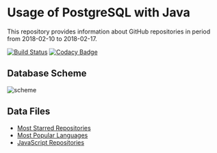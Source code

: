 # Usage of PostgreSQL with Java
This repository provides information about GitHub repositories in period from 2018-02-10 to 2018-02-17.

[![Build Status](https://travis-ci.org/MasterOfTheU/usage-of-postgreSQL-with-java.svg?branch=master)](https://travis-ci.org/MasterOfTheU/usage-of-postgreSQL-with-java)
[![Codacy Badge](https://api.codacy.com/project/badge/Grade/be61489cff1f49fe9b18200b881dcfe0)](https://www.codacy.com/app/MasterOfTheU/usage-of-postgreSQL-with-java?utm_source=github.com&amp;utm_medium=referral&amp;utm_content=MasterOfTheU/usage-of-postgreSQL-with-java&amp;utm_campaign=Badge_Grade)

## Database Scheme
![scheme](https://user-images.githubusercontent.com/15348166/36357400-3d528932-1506-11e8-9c22-209c5d259cc5.PNG)

## Data Files
- [Most Starred Repositories](usage-of-postgreSQL-with-java/most_starred_repos.csv)
- [Most Popular Languages](usage-of-postgreSQL-with-java/languages.csv)
- [JavaScript Repositories](usage-of-postgreSQL-with-java/js_repos.csv)